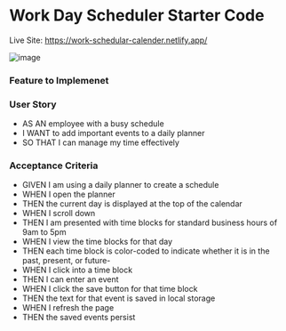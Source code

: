 # Work Day Scheduler Starter Code

Live Site: https://work-schedular-calender.netlify.app/

![image](https://github.com/Hude1/Week-5-Work-Day-Scheduler/assets/146026616/fba76e9c-b752-4926-a0f7-851a4d8c5c0e)

### Feature to Implemenet

### User Story
- AS AN employee with a busy schedule
- I WANT to add important events to a daily planner
- SO THAT I can manage my time effectively
### Acceptance Criteria
- GIVEN I am using a daily planner to create a schedule
- WHEN I open the planner
- THEN the current day is displayed at the top of the calendar
- WHEN I scroll down
- THEN I am presented with time blocks for standard business hours of 9am to 5pm
- WHEN I view the time blocks for that day
- THEN each time block is color-coded to indicate whether it is in the past, present, or future- 
- WHEN I click into a time block
- THEN I can enter an event
- WHEN I click the save button for that time block
- THEN the text for that event is saved in local storage
- WHEN I refresh the page
- THEN the saved events persist


